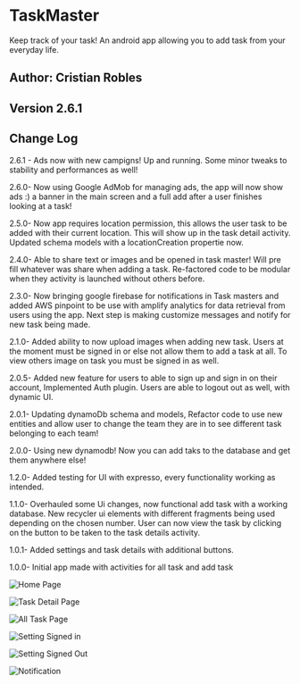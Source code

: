 # TaskMaster
Keep track of your task!
An android app allowing you to add task from your everyday life.


## Author: Cristian Robles

## Version 2.6.1

## Change Log

2.6.1 - Ads now with new campigns! Up and running. Some minor tweaks to stability and performances as well!

2.6.0- Now using Google AdMob for managing ads, the app will now show ads :) a banner in the main screen and
a full add after a user finishes looking at a task!

2.5.0- Now app requires location permission, this allows the user task to be added with their current location.
This will show up in the task detail activity. Updated schema models with a locationCreation propertie now.

2.4.0- Able to share text or images and be opened in task master! Will pre fill whatever was share when adding a task.
Re-factored code to be modular when they activity is launched without others before.

2.3.0- Now bringing google firebase for notifications in Task masters and added AWS pinpoint to be use with amplify analytics for data retrieval from users using the app.
Next step is making customize messages and notify for new task being made.

2.1.0- Added ability to now upload images when adding new task. Users at the moment must be signed in
 or else not allow them to add a task at all. To view others image on task you must be signed in as well.


2.0.5- Added new feature for users to able to sign up and sign in on their account, Implemented Auth plugin.
Users are able to logout out as well, with dynamic UI.

2.0.1- Updating dynamoDb schema and models, Refactor code to use new entities and allow user to change the team they are in to see different task belonging to each team!

2.0.0- Using new dynamodb! Now you can add taks to the database and get them anywhere else!

1.2.0- Added testing for UI with expresso, every functionality working as intended.

1.1.0- Overhauled some Ui changes, now functional add task with a working database. New recycler ui elements with different fragments being used depending on the chosen number. User can now view the task by clicking on the button to be taken to the task details activity.

1.0.1- Added settings and task details with additional buttons.

1.0.0- Initial app made with activities for all task and add task

![Home Page](./screenshots/screenshoot.PNG)

![Task Detail Page](./screenshots/taskdetail.PNG)

![All Task Page](./screenshots/allTask.PNG)

![Setting Signed in](./screenshots/SettingIn.PNG)

![Setting Signed Out](./screenshots/SettingOut.PNG)

![Notification](./screenshots/notifications.PNG)
